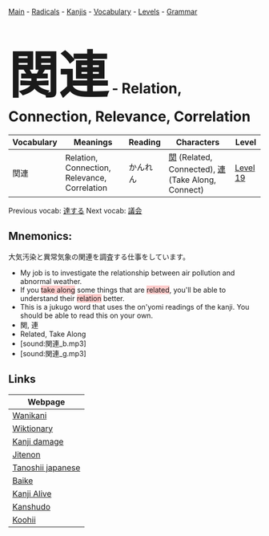 <style> bigfont {font-size: 100px}</style>
[Main](../README.md) -
[Radicals](../radicals.md) -
[Kanjis](../kanjis.md) -
[Vocabulary](../vocabulary.md) -
[Levels](../levels.md) -
[Grammar](../grammar.md)
# <bigfont> 関連</bigfont> - Relation, Connection, Relevance, Correlation 

| Vocabulary | Meanings | Reading | Characters | Level |
| --- | --- | --- | --- | --- |
| 関連 | Relation, Connection, Relevance, Correlation | かんれん |  [関](../kanjis/関.md) (Related, Connected), [連](../kanjis/連.md) (Take Along, Connect) | [Level 19](../levels/wk_level19.md) |

Previous vocab: [達する](達する.md) Next vocab: [議会](議会.md) 

## Mnemonics:
大気汚染と異常気象の関連を調査する仕事をしています。
* My job is to investigate the relationship between air pollution and abnormal weather.
* If you <span style="background-color:#ffcccb"> take along</span> some things that are <span style="background-color:#ffcccb"> related</span>, you'll be able to understand their <span style="background-color:#ffcccb"> relation</span> better.
* This is a jukugo word that uses the on'yomi readings of the kanji. You should be able to read this on your own.
* 関, 連
* Related, Take Along
* [sound:関連_b.mp3]
* [sound:関連_g.mp3]


## Links 

| Webpage |
| --- |
| [Wanikani          ](https://www.wanikani.com/kanji/関連) |
| [Wiktionary        ](https://en.wiktionary.org/wiki/関連) |
| [Kanji damage      ](http://www.kanjidamage.com/kanji/search?utf8=✓&q=関連) |
| [Jitenon           ](https://jitenon.com/kanji/関連) |
| [Tanoshii japanese ](https://www.tanoshiijapanese.com/dictionary/kanji.cfm?k=関連) |
| [Baike             ](https://baike.baidu.com/item/関連) |
| [Kanji Alive       ](https://app.kanjialive.com/関連) |
| [Kanshudo          ](https://www.kanshudo.com/searchmn?q=関連) |
| [Koohii            ](https://kanji.koohii.com/study/kanji/関連) |
